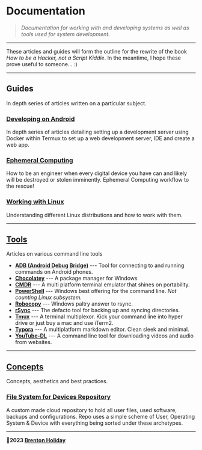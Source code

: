 # Documentation

> *Documentation for working with and developing systems as well as tools used for system development.*

---

These articles and guides will form the outline for the rewrite of the book *How to be a Hacker, not a Script Kiddie*. In the meantime, I hope these prove useful to someone... :)

***

## Guides

In depth series of articles written on a particular subject.

### [__Developing on Android__](developing-on-andrioid/)

In depth series of articles detailing setting up a development server using Docker within Termux to set up a web development server, IDE and create a web app.

### [Ephemeral Computing](ephemeral-computing/README.md)

How to be an engineer when every digital device you have can and likely will be destroyed or stolen imminently. Ephemeral Computing workflow to the rescue!

### [Working with Linux](#)

Understanding different Linux distributions and how to work with them.

***

## [Tools](tools/README.md)

Articles on various command line tools

- **[ADB (Android Debug Bridge)](adb.md)** --- Tool for connecting to and running commands on Android phones.
- **[Chocolatey](chocolatey-package-manager.md)** --- A package manager for Windows
- **[CMDR](cmder.md)** --- A multi platform terminal emulator that shines on portability.
- **[PowerShell](powershell.md)** --- Windows best offering for the command line. *Not counting Linux subsystem.*
- **[Robocopy](robocopy.md)** --- Windows paltry answer to rsync.
- **[rSync](rsync.md)** --- The defacto tool for backing up and syncing directories.
- **[Tmux](tmux.md)** --- A terminal multiplexor. Kick your command line into hyper drive or just buy a mac and use iTerm2.
- **[Typora](typora.md)** --- A multiplatform markdown editor. Clean sleek and minimal.
- **[YouTube-DL](youtube-dl.md)** --- A command line tool for downloading videos and audio from websites.

***

## [Concepts](./concepts/README.md)

Concepts, aesthetics and best practices.

### [File System for Devices Repository](./concepts/file-system-repository/README.md)

A custom made cloud repository to hold all user files, used software, backups and configurations. Repo uses a simple scheme of User, Operating System & Device with everything being sorted under these archetypes.

***

**🤍2023 [Brenton Holiday](https://allmylinks.com/8rents)**
